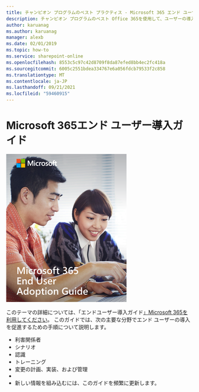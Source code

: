 ```yaml
---
title: チャンピオン プログラムのベスト プラクティス - Microsoft 365 エンド ユーザー導入ガイド
description: チャンピオン プログラムのベスト Office 365を使用して、ユーザーの導入を促進する
author: karuanag
ms.author: karuanag
manager: alexb
ms.date: 02/01/2019
ms.topic: how-to
ms.service: sharepoint-online
ms.openlocfilehash: 8553c5c97c42d8709f8da87efed8bb4ec2fc418a
ms.sourcegitcommit: 6005c2551bdea334767e6a056fdcb79533f2c858
ms.translationtype: MT
ms.contentlocale: ja-JP
ms.lasthandoff: 09/21/2021
ms.locfileid: "59460915"
---
```

# <a name="microsoft-365-end-user-adoption-guide"></a>Microsoft 365エンド ユーザー導入ガイド

![Microsoft 365導入ガイド](media/m365euguide.png)

このテーマの詳細については、「エンドユーザー導入ガイド[」Microsoft 365を利用してください](https://aka.ms/adoptionguide)。 このガイドでは、次の主要な分野でエンド ユーザーの導入を促進するための手順について説明します。

- 利害関係者
- シナリオ
- 認識
- トレーニング 
- 変更の計画、実装、および管理
- 
- 新しい情報を組み込むには、このガイドを頻繁に更新します。